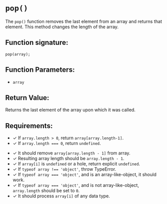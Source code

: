 # `pop()`
The `pop()` function removes the last element from an array and returns that element. This method changes the length of the array.

## Function signature:
    pop(array);

## Function Parameters:
- `array`

## Return Value:
Returns the last element of the array upon which it was called.

## Requirements:
<!-- 1. Basic Returns ✓ -->
- ✓ If `array.length > 0`, return `array[array.length-1]`.
- ✓ If `array.length === 0`, return `undefined`.

<!-- 2. Argument Handling ✓ -->

<!-- 3. Functionality ✓ -->
- ✓ It should remove `array[array.length - 1]` from array.
- ✓ Resulting array length should be `array.length - 1`.
- ✓ If `array[i]` is `undefined` or a hole, return explicit `undefined`.
- ✓ If `typeof array !== 'object'`, throw TypeError.
- ✓ If `typeof array === 'object'`, and is an array-like-object, it should work.
- ✓ If `typeof array === 'object'`, and is not array-like-object, `array.length` should be set to `0`.
- ✓ It should process `array[i]` of any data type.

<!-- 4. Edge Cases ✓ -->


 
